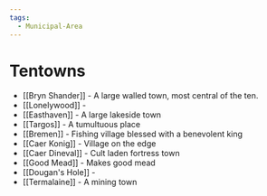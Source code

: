 ```yaml
---
tags:
  - Municipal-Area
---
```

# Tentowns 
- [[Bryn Shander]] - A large walled town, most central of the ten.
- [[Lonelywood]] - 
- [[Easthaven]] - A large lakeside town
- [[Targos]] - A tumultuous place
- [[Bremen]] - Fishing village blessed with a benevolent king
- [[Caer Konig]] - Village on the edge
- [[Caer Dineval]] - Cult laden fortress town
- [[Good Mead]] - Makes good mead
- [[Dougan's Hole]] - 
- [[Termalaine]] - A mining town